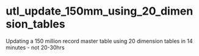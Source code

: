 # utl_update_150mm_using_20_dimension_tables
Updating a 150 million record master table using 20 dimension tables in 14 minutes - not 20-30hrs
